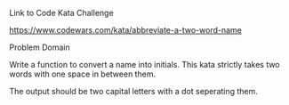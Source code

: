 
Link to Code Kata Challenge

https://www.codewars.com/kata/abbreviate-a-two-word-name

Problem Domain

Write a function to convert a name into initials. This kata strictly takes two words with one space in between them.

The output should be two capital letters with a dot seperating them.